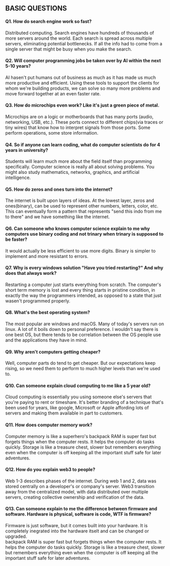 ## BASIC QUESTIONS
#### Q1. How do search engine work so fast?   
Distributed computing. Search engines have hundreds of thousands of more servers around the world. Each search is spread across multiple    servers, eliminating potential bottlenecks. If all the info had to come from a single server that might be busy when you make the search. 
#### Q2. Will computer programming jobs be taken over by AI within the next 5-10 years?   
AI hasen't put humans out of business as much as it has made us much more productive and efficient. Using these tools to support the clients for whom we're building products, we can solve so many more problems and move forward together at an even faster rate.   
#### Q3. How do microchips even work? Like it's just a green piece of metal.   
Microchips are on a logic or motherboards that has many ports (audio, networking, USB, etc.). These ports connect to different chips(via traces or tiny wires) that know how to interpret signals from those ports. Some perform operations, some store information.   
#### Q4. So if anyone can learn coding, what do computer scientists do for 4 years in university?   
Students will learn much more about the field itself than programming specifically. Computer science is really all about solving problems. You might also study mathematics, networks, graphics, and artificial intelligence.   
#### Q5. How do zeros and ones turn into the internet?   
The internet is built upon layers of ideas. At the lowest layer, zeros and ones(binary), can be used to represent other numbers, letters, color, etc. This can eventually form a pattern that represents "send this indo from me to there" and we have something like the internet.   
#### Q6. Can someone who knows computer science explain to me why computers use binary coding and not trinary when trinary is supposed to be faster?   
It would actually be less efficient to use more digits. Binary is simpler to implement and more resistant to errors.   
#### Q7. Why is every windows solution "Have you tried restarting?" And why does that always work?   
Restarting a computer just starts everything from scratch. The computer's short term memory is lost and every thing starts in pristine condition, in exactly the way the programmers intended, as opposed to a state that just wasen't programmed properly.   
#### Q8. What's the best operating system?   
The most popular are windows and macOS. Many of today's servers run on linux. A lot of it boils down to personal preference. I wouldn't say there is one best OS, but there tends to be correlation between the OS people use and the applications they have in mind.   
#### Q9. Why aren't computers getting cheaper?   
Well, computer parts do tend to get cheaper. But our expectations keep rising, so we need them to perform to much higher levels than we're used to.   
#### Q10. Can someone explain cloud computing to me like a 5 year old?   
Cloud computing is essentially you using someone else's servers that you're paying to rent or timeshare. It's better branding of a technique that's been used for years, like google, Microsoft or Apple affording lots of servers and making them available in part to customers.  
#### Q11. How does computer memory work?   
Computer memory is like a superhero's backpack RAM is super fast but forgets things when the computer rests. It helps the computer do tasks quickly. Storage is like a treasure chest, slower but remembers everything even when the computer is off keeping all the important stuff safe for later adventures.  
#### Q12. How do you explain web3 to people?   
Web 1-3 describes phases of the internet. During web 1 and 2, data was stored centrally on a  developer's or company's server. Web3 transition away from the centralized model, with data distributed over multiple servers, creating collective ownership and verification of the data.   
#### Q13. Can someone explain to me the difference between firmware and software. Hardware is physical, software is code, WTF is firmware?   
Firmware is just software, but it comes built into your hardware. It is completely inegrated into the hardware itselt and can be changed or upgraded.   
 backpack RAM is super fast but forgets things when the computer rests. It helps the computer do tasks quickly. Storage is like a treasure chest, slower but remembers everything even when the computer is off keeping all the important stuff safe for later adventures.  
   
